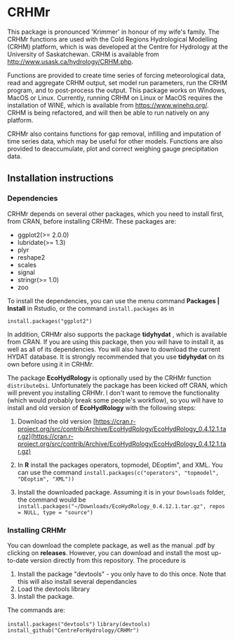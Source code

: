# CRHMr
This package is pronounced 'Krimmer' in honour of my wife's family.
The CRHMr functions are used with the Cold Regions Hydrological Modelling (CRHM) platform, which is was developed at the Centre for Hydrology at the University of Saskatchewan. CRHM is available from http://www.usask.ca/hydrology/CRHM.php.

Functions are provided to create time series of forcing meteorological data, read and aggregate CRHM output, set model run parameters, run the CRHM program, and to post-process the output. This package works on Windows, MacOS or Linux. Currently, running CRHM on Linux or MacOS requires the installation of WINE, which is available from https://www.winehq.org/. CRHM is being refactored, and will then be able to run natively on any platform.

CRHMr also contains functions for gap removal, infilling and imputation of time series data, which may be useful for other models. Functions are also provided to deaccumulate, plot and correct weighing gauge precipitation data.

## Installation instructions

### Dependencies
CRHMr depends on several other packages, which you need to install first, from CRAN, before installing CRHMr.
These packages are:
- ggplot2(>= 2.0.0)
- lubridate(>= 1.3)
- plyr
- reshape2
- scales
- signal
- stringr(>= 1.0)
- zoo

To install the dependencies, you can use the menu command **Packages | Install** in Rstudio, or the command `install.packages` as in

`install.packages("ggplot2")`

In addition, CRHMr also supports the package **tidyhydat** , which is available from CRAN. If you are using this package, then you will have to install it, as well as all of its dependencies. You will also have to download the current HYDAT database. It is strongly recommended that you use **tidyhydat** on its
own before using it in CRHMr.

The package **EcoHydRology** is optionally used by the CRHMr function `distributeQsi`. Unfortunately the package
has been kicked off CRAN, which will prevent you installing CRHMr. I don't want to remove the functionality (which
would probably break some people's workflow), so you will have to install and old version of **EcoHydRology** with
the following steps:

1. Download the old version [https://cran.r-project.org/src/contrib/Archive/EcoHydRology/EcoHydRology_0.4.12.1.tar.gz](https://cran.r-project.org/src/contrib/Archive/EcoHydRology/EcoHydRology_0.4.12.1.tar.gz)

2. In **R** install the packages operators, topmodel, DEoptim", and XML. You can use the command `install.packages(c("operators", "topmodel", "DEoptim", "XML"))`

3. Install the downloaded package. Assuming it is in your `Downloads` folder, the command would be `install.packages("~/Downloads/EcoHydRology_0.4.12.1.tar.gz", repos = NULL, type = "source")`




### Installing CRHMr
You can download the complete package, as well as the manual .pdf by clicking on **releases**. However, you can download and install the most up-to-date version directly from this repository. The procedure is
1. Install the package "devtools" - you only have to do this once. Note that this will also install several dependancies
2. Load the devtools library
3. Install the package.

The commands are:

`install.packages("devtools")`
`library(devtools)`
`install_github("CentreForHydrology/CRHMr")`
